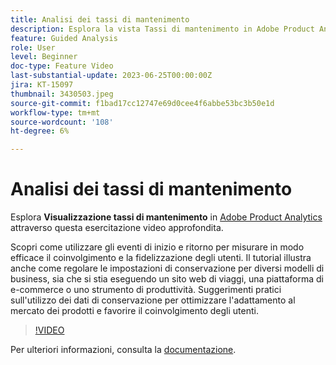 ```yaml
---
title: Analisi dei tassi di mantenimento
description: Esplora la vista Tassi di mantenimento in Adobe Product Analytics. Scopri come utilizzare gli eventi di inizio e ritorno per misurare in modo efficace il coinvolgimento e la fidelizzazione degli utenti.
feature: Guided Analysis
role: User
level: Beginner
doc-type: Feature Video
last-substantial-update: 2023-06-25T00:00:00Z
jira: KT-15097
thumbnail: 3430503.jpeg
source-git-commit: f1bad17cc12747e69d0cee4f6abbe53bc3b50e1d
workflow-type: tm+mt
source-wordcount: '108'
ht-degree: 6%

---
```


# Analisi dei tassi di mantenimento

Esplora **Visualizzazione tassi di mantenimento** in [Adobe Product Analytics](../../adobe-product-analytics/adobe-product-analytics-overview.md) attraverso questa esercitazione video approfondita.

Scopri come utilizzare gli eventi di inizio e ritorno per misurare in modo efficace il coinvolgimento e la fidelizzazione degli utenti. Il tutorial illustra anche come regolare le impostazioni di conservazione per diversi modelli di business, sia che si stia eseguendo un sito web di viaggi, una piattaforma di e-commerce o uno strumento di produttività. Suggerimenti pratici sull&#39;utilizzo dei dati di conservazione per ottimizzare l&#39;adattamento al mercato dei prodotti e favorire il coinvolgimento degli utenti.

>[!VIDEO](https://video.tv.adobe.com/v/3430503/?learn=on)

Per ulteriori informazioni, consulta la [documentazione](https://experienceleague.adobe.com/en/docs/analytics-platform/using/guided-analysis/retention/retention-rates).
